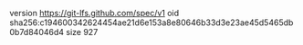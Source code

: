 version https://git-lfs.github.com/spec/v1
oid sha256:c194600342624454ae21d6e153a8e80646b33d3e23ae45d5465db0b7d84046d4
size 927
